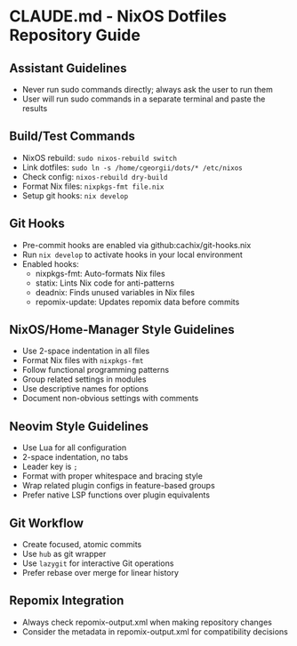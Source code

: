 # CLAUDE.md - NixOS Dotfiles Repository Guide

## Assistant Guidelines
- Never run sudo commands directly; always ask the user to run them
- User will run sudo commands in a separate terminal and paste the results

## Build/Test Commands
- NixOS rebuild: `sudo nixos-rebuild switch`
- Link dotfiles: `sudo ln -s /home/cgeorgii/dots/* /etc/nixos`
- Check config: `nixos-rebuild dry-build`
- Format Nix files: `nixpkgs-fmt file.nix`
- Setup git hooks: `nix develop`

## Git Hooks
- Pre-commit hooks are enabled via github:cachix/git-hooks.nix
- Run `nix develop` to activate hooks in your local environment
- Enabled hooks:
  - nixpkgs-fmt: Auto-formats Nix files
  - statix: Lints Nix code for anti-patterns
  - deadnix: Finds unused variables in Nix files
  - repomix-update: Updates repomix data before commits

## NixOS/Home-Manager Style Guidelines
- Use 2-space indentation in all files
- Format Nix files with `nixpkgs-fmt`
- Follow functional programming patterns
- Group related settings in modules
- Use descriptive names for options
- Document non-obvious settings with comments

## Neovim Style Guidelines
- Use Lua for all configuration
- 2-space indentation, no tabs
- Leader key is `;`
- Format with proper whitespace and bracing style
- Wrap related plugin configs in feature-based groups
- Prefer native LSP functions over plugin equivalents

## Git Workflow
- Create focused, atomic commits
- Use `hub` as git wrapper
- Use `lazygit` for interactive Git operations
- Prefer rebase over merge for linear history

## Repomix Integration
- Always check repomix-output.xml when making repository changes
- Consider the metadata in repomix-output.xml for compatibility decisions
